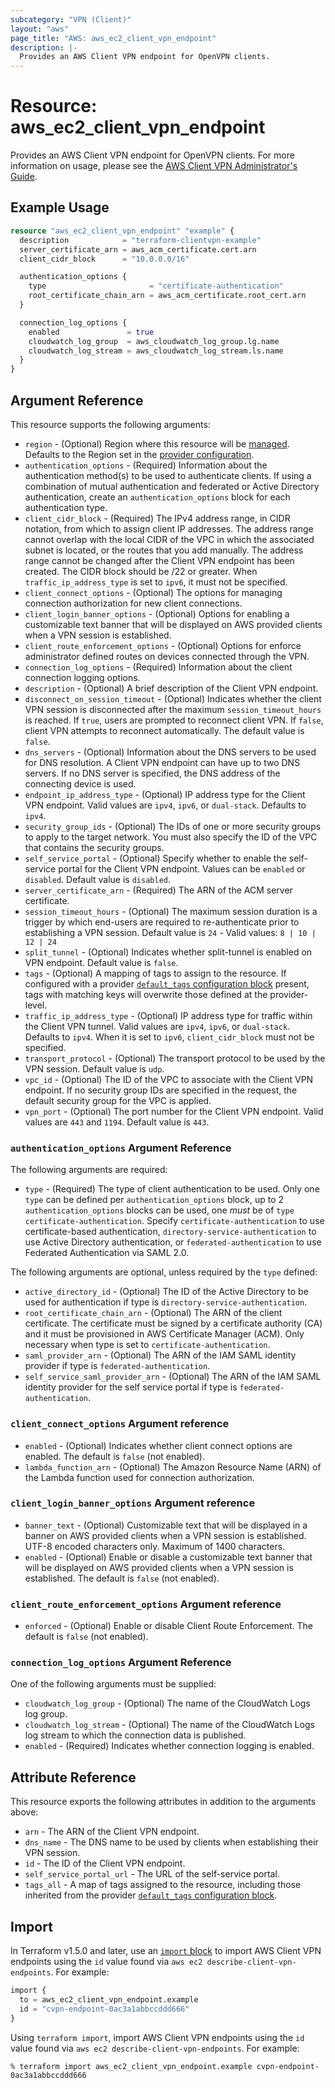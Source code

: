 ```yaml
---
subcategory: "VPN (Client)"
layout: "aws"
page_title: "AWS: aws_ec2_client_vpn_endpoint"
description: |-
  Provides an AWS Client VPN endpoint for OpenVPN clients.
---
```


# Resource: aws_ec2_client_vpn_endpoint

Provides an AWS Client VPN endpoint for OpenVPN clients. For more information on usage, please see the
[AWS Client VPN Administrator's Guide](https://docs.aws.amazon.com/vpn/latest/clientvpn-admin/what-is.html).

## Example Usage

```terraform
resource "aws_ec2_client_vpn_endpoint" "example" {
  description            = "terraform-clientvpn-example"
  server_certificate_arn = aws_acm_certificate.cert.arn
  client_cidr_block      = "10.0.0.0/16"

  authentication_options {
    type                       = "certificate-authentication"
    root_certificate_chain_arn = aws_acm_certificate.root_cert.arn
  }

  connection_log_options {
    enabled               = true
    cloudwatch_log_group  = aws_cloudwatch_log_group.lg.name
    cloudwatch_log_stream = aws_cloudwatch_log_stream.ls.name
  }
}
```

## Argument Reference

This resource supports the following arguments:

* `region` - (Optional) Region where this resource will be [managed](https://docs.aws.amazon.com/general/latest/gr/rande.html#regional-endpoints). Defaults to the Region set in the [provider configuration](https://registry.terraform.io/providers/hashicorp/aws/latest/docs#aws-configuration-reference).
* `authentication_options` - (Required) Information about the authentication method(s) to be used to authenticate clients.  If using a combination of mutual authentication and federated or Active Directory authentication, create an `authentication_options` block for each authentication type.
* `client_cidr_block` - (Required) The IPv4 address range, in CIDR notation, from which to assign client IP addresses. The address range cannot overlap with the local CIDR of the VPC in which the associated subnet is located, or the routes that you add manually. The address range cannot be changed after the Client VPN endpoint has been created. The CIDR block should be /22 or greater. When `traffic_ip_address_type` is set to `ipv6`, it must not be specified.
* `client_connect_options` - (Optional) The options for managing connection authorization for new client connections.
* `client_login_banner_options` - (Optional) Options for enabling a customizable text banner that will be displayed on AWS provided clients when a VPN session is established.
* `client_route_enforcement_options` - (Optional) Options for enforce administrator defined routes on devices connected through the VPN.
* `connection_log_options` - (Required) Information about the client connection logging options.
* `description` - (Optional) A brief description of the Client VPN endpoint.
* `disconnect_on_session_timeout` - (Optional) Indicates whether the client VPN session is disconnected after the maximum `session_timeout_hours` is reached. If `true`, users are prompted to reconnect client VPN. If `false`, client VPN attempts to reconnect automatically. The default value is `false`.
* `dns_servers` - (Optional) Information about the DNS servers to be used for DNS resolution. A Client VPN endpoint can have up to two DNS servers. If no DNS server is specified, the DNS address of the connecting device is used.
* `endpoint_ip_address_type` - (Optional) IP address type for the Client VPN endpoint. Valid values are `ipv4`, `ipv6`, or `dual-stack`. Defaults to `ipv4`.
* `security_group_ids` - (Optional) The IDs of one or more security groups to apply to the target network. You must also specify the ID of the VPC that contains the security groups.
* `self_service_portal` - (Optional) Specify whether to enable the self-service portal for the Client VPN endpoint. Values can be `enabled` or `disabled`. Default value is `disabled`.
* `server_certificate_arn` - (Required) The ARN of the ACM server certificate.
* `session_timeout_hours` - (Optional) The maximum session duration is a trigger by which end-users are required to re-authenticate prior to establishing a VPN session. Default value is `24` - Valid values: `8 | 10 | 12 | 24`
* `split_tunnel` - (Optional) Indicates whether split-tunnel is enabled on VPN endpoint. Default value is `false`.
* `tags` - (Optional) A mapping of tags to assign to the resource. If configured with a provider [`default_tags` configuration block](https://registry.terraform.io/providers/hashicorp/aws/latest/docs#default_tags-configuration-block) present, tags with matching keys will overwrite those defined at the provider-level.
* `traffic_ip_address_type` - (Optional) IP address type for traffic within the Client VPN tunnel. Valid values are `ipv4`, `ipv6`, or `dual-stack`. Defaults to `ipv4`. When it is set to `ipv6`, `client_cidr_block` must not be specified.
* `transport_protocol` - (Optional) The transport protocol to be used by the VPN session. Default value is `udp`.
* `vpc_id` - (Optional) The ID of the VPC to associate with the Client VPN endpoint. If no security group IDs are specified in the request, the default security group for the VPC is applied.
* `vpn_port` - (Optional) The port number for the Client VPN endpoint. Valid values are `443` and `1194`. Default value is `443`.

### `authentication_options` Argument Reference

The following arguments are required:

* `type` - (Required) The type of client authentication to be used. Only one `type` can be defined per `authentication_options` block, up to 2 `authentication_options` blocks can be used, one _must_ be of `type` `certificate-authentication`.  Specify `certificate-authentication` to use certificate-based authentication, `directory-service-authentication` to use Active Directory authentication, or `federated-authentication` to use Federated Authentication via SAML 2.0.

The following arguments are optional, unless required by the `type` defined:

* `active_directory_id` - (Optional) The ID of the Active Directory to be used for authentication if type is `directory-service-authentication`.
* `root_certificate_chain_arn` - (Optional) The ARN of the client certificate. The certificate must be signed by a certificate authority (CA) and it must be provisioned in AWS Certificate Manager (ACM). Only necessary when type is set to `certificate-authentication`.
* `saml_provider_arn` - (Optional) The ARN of the IAM SAML identity provider if type is `federated-authentication`.
* `self_service_saml_provider_arn` - (Optional) The ARN of the IAM SAML identity provider for the self service portal if type is `federated-authentication`.


### `client_connect_options` Argument reference

* `enabled` - (Optional) Indicates whether client connect options are enabled. The default is `false` (not enabled).
* `lambda_function_arn` - (Optional) The Amazon Resource Name (ARN) of the Lambda function used for connection authorization.

### `client_login_banner_options` Argument reference

* `banner_text` - (Optional) Customizable text that will be displayed in a banner on AWS provided clients when a VPN session is established. UTF-8 encoded characters only. Maximum of 1400 characters.
* `enabled` - (Optional) Enable or disable a customizable text banner that will be displayed on AWS provided clients when a VPN session is established. The default is `false` (not enabled).

### `client_route_enforcement_options` Argument reference

* `enforced` - (Optional) Enable or disable Client Route Enforcement. The default is `false` (not enabled).

### `connection_log_options` Argument Reference

One of the following arguments must be supplied:

* `cloudwatch_log_group` - (Optional) The name of the CloudWatch Logs log group.
* `cloudwatch_log_stream` - (Optional) The name of the CloudWatch Logs log stream to which the connection data is published.
* `enabled` - (Required) Indicates whether connection logging is enabled.

## Attribute Reference

This resource exports the following attributes in addition to the arguments above:

* `arn` - The ARN of the Client VPN endpoint.
* `dns_name` - The DNS name to be used by clients when establishing their VPN session.
* `id` - The ID of the Client VPN endpoint.
* `self_service_portal_url` - The URL of the self-service portal.
* `tags_all` - A map of tags assigned to the resource, including those inherited from the provider [`default_tags` configuration block](https://registry.terraform.io/providers/hashicorp/aws/latest/docs#default_tags-configuration-block).

## Import

In Terraform v1.5.0 and later, use an [`import` block](https://developer.hashicorp.com/terraform/language/import) to import AWS Client VPN endpoints using the `id` value found via `aws ec2 describe-client-vpn-endpoints`. For example:

```terraform
import {
  to = aws_ec2_client_vpn_endpoint.example
  id = "cvpn-endpoint-0ac3a1abbccddd666"
}
```

Using `terraform import`, import AWS Client VPN endpoints using the `id` value found via `aws ec2 describe-client-vpn-endpoints`. For example:

```console
% terraform import aws_ec2_client_vpn_endpoint.example cvpn-endpoint-0ac3a1abbccddd666
```
